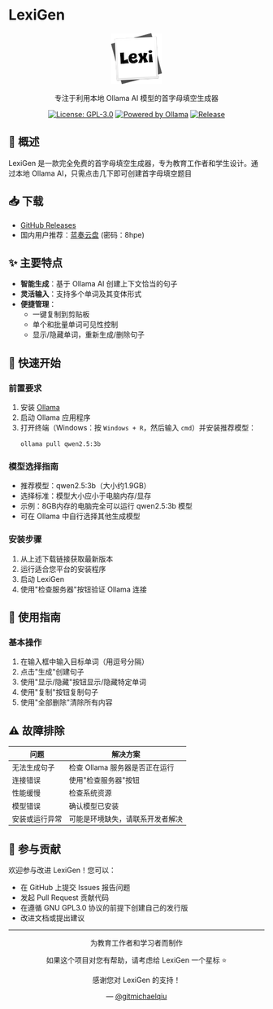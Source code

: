 # LexiGen

<div align="center">

![LexiGen Logo](https://github.com/gitmichaelqiu/LexiGen/blob/main/Lexi.png?raw=true)

专注于利用本地 Ollama AI 模型的首字母填空生成器

[![License: GPL-3.0](https://img.shields.io/badge/License-GPL%203.0-blue.svg)](https://www.gnu.org/licenses/gpl-3.0)
[![Powered by Ollama](https://img.shields.io/badge/Powered%20by-Ollama-orange)](https://ollama.com)
[![Release](https://img.shields.io/github/v/release/gitmichaelqiu/LexiGen?color=green)](https://github.com/gitmichaelqiu/LexiGen/releases/)

</div>

## 🎯 概述

LexiGen 是一款完全免费的首字母填空生成器，专为教育工作者和学生设计。通过本地 Ollama AI，只需点击几下即可创建首字母填空题目

## 📥 下载

- [GitHub Releases](https://github.com/gitmichaelqiu/LexiGen/releases)
- 国内用户推荐：[蓝奏云盘](https://wwtm.lanzouq.com/b00uyomyxe) (密码：8hpe)

## ✨ 主要特点

- **智能生成**：基于 Ollama AI 创建上下文恰当的句子
- **灵活输入**：支持多个单词及其变体形式
- **便捷管理**：
  - 一键复制到剪贴板
  - 单个和批量单词可见性控制
  - 显示/隐藏单词，重新生成/删除句子

## 🚀 快速开始

### 前置要求

1. 安装 [Ollama](https://ollama.com)
2. 启动 Ollama 应用程序
3. 打开终端（Windows：按 `Windows + R`，然后输入 `cmd`）并安装推荐模型：
   ```bash
   ollama pull qwen2.5:3b
   ```

### 模型选择指南

- 推荐模型：qwen2.5:3b（大小约1.9GB）
- 选择标准：模型大小应小于电脑内存/显存
- 示例：8GB内存的电脑完全可以运行 qwen2.5:3b 模型
- 可在 Ollama 中自行选择其他生成模型

### 安装步骤

1. 从上述下载链接获取最新版本
2. 运行适合您平台的安装程序
3. 启动 LexiGen
4. 使用"检查服务器"按钮验证 Ollama 连接

## 📖 使用指南

### 基本操作

1. 在输入框中输入目标单词（用逗号分隔）
2. 点击"生成"创建句子
3. 使用"显示/隐藏"按钮显示/隐藏特定单词
4. 使用"复制"按钮复制句子
5. 使用"全部删除"清除所有内容

## ⚠️ 故障排除

| 问题 | 解决方案 |
|-------|----------|
| 无法生成句子 | 检查 Ollama 服务器是否正在运行 |
| 连接错误 | 使用"检查服务器"按钮 |
| 性能缓慢 | 检查系统资源 |
| 模型错误 | 确认模型已安装 |
| 安装或运行异常 | 可能是环境缺失，请联系开发者解决 |

## 🤝 参与贡献

欢迎参与改进 LexiGen！您可以：

- 在 GitHub 上提交 Issues 报告问题
- 发起 Pull Request 贡献代码
- 在遵循 GNU GPL3.0 协议的前提下创建自己的发行版
- 改进文档或提出建议

---

<div align="center">
为教育工作者和学习者而制作

如果这个项目对您有帮助，请考虑给 LexiGen 一个星标 ⭐️

感谢您对 LexiGen 的支持！

— [@gitmichaelqiu](https://github.com/gitmichaelqiu)
</div> 